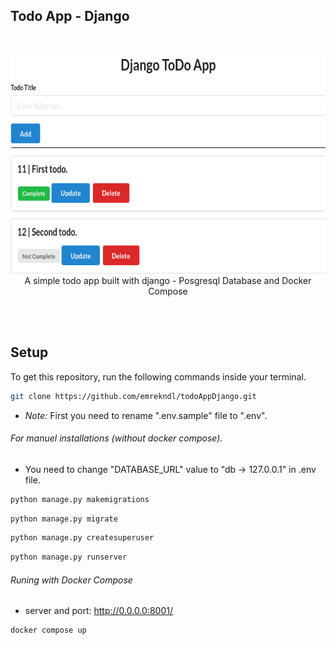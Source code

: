 ## Todo App - Django
<br />
<p align="center">
<img src="images/todoAppDjango.png"  height="350" width="650" >
<br />
A simple todo app built with django - Posgresql Database and Docker Compose
</p>
<br />
<br />

## Setup

To get this repository, run the following commands inside your terminal.

```bash
git clone https://github.com/emrekndl/todoAppDjango.git
```
- *Note:* First you need to rename ".env.sample" file to ".env".

###### For manuel installations (without docker compose).
- You need to change "DATABASE_URL" value to "db -> 127.0.0.1" in .env file.
```bash
python manage.py makemigrations
```

```bash
python manage.py migrate
```

```bash
python manage.py createsuperuser
```

```bash
python manage.py runserver
```

###### Runing with Docker Compose

- server and port: http://0.0.0.0:8001/
```bash
docker compose up
```
